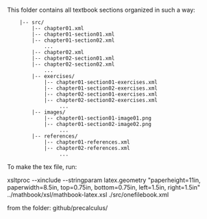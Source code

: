 This folder contains all textbook sections organized in such a way:
```
    |-- src/
        |-- chapter01.xml
        |-- chapter01-section01.xml
        |-- chapter01-section02.xml
            ...
        |-- chapter02.xml
        |-- chapter02-section01.xml
        |-- chapter02-section02.xml
            ...
        |-- exercises/
            |-- chapter01-section01-exercises.xml
            |-- chapter01-section02-exercises.xml
            |-- chapter02-section01-exercises.xml
            |-- chapter02-section02-exercises.xml
                 ...
        |-- images/
            |-- chapter01-section01-image01.png
            |-- chapter01-section02-image02.png
                 ...
        |-- references/
            |-- chapter01-references.xml
            |-- chapter02-references.xml
                 ...
```

To make the tex file, run:

xsltproc --xinclude --stringparam latex.geometry "paperheight=11in, paperwidth=8.5in, top=0.75in, bottom=0.75in, left=1.5in, right=1.5in" ../mathbook/xsl/mathbook-latex.xsl ./src/onefilebook.xml

from the folder:
github/precalculus/

